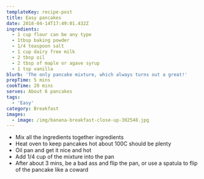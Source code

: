 ```yaml
---
templateKey: recipe-post
title: Easy pancakes
date: 2018-04-14T17:49:01.432Z
ingredients:
  - 1 cup flour can be any type
  - 1tbsp baking powder
  - 1/4 teaspoon salt
  - 1 cup dairy free milk
  - 2 tbsp oil
  - 2 tbsp of maple or agave syrup
  - 1 tsp vanilla
blurb: 'The only pancake mixture, which always turns out a great!'
prepTime: 5 mins
cookTime: 20 mins
serves: About 6 pancakes
tags:
  - 'Easy'
category: Breakfast
images:
  - image: /img/banana-breakfast-close-up-302548.jpg
---
```

* Mix all the ingredients together ingredients
* Heat oven to keep pancakes hot about 100C should be plenty
* Oil pan and get it nice and hot
* Add 1/4 cup of the mixture into the pan
* After about 3 mins, be a bad ass and flip the pan, or use a spatula to flip of the pancake like a coward
